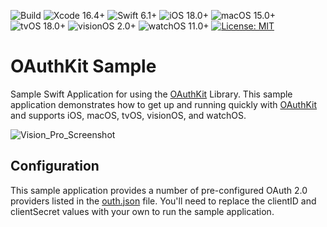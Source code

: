 ![Build](https://github.com/codefiesta/OAuthSample/actions/workflows/xcodebuild.yml/badge.svg)
![Xcode 16.4+](https://img.shields.io/badge/Xcode-16.4%2B-gold.svg)
![Swift 6.1+](https://img.shields.io/badge/Swift-6.1%2B-tomato.svg)
![iOS 18.0+](https://img.shields.io/badge/iOS-18.0%2B-crimson.svg)
![macOS 15.0+](https://img.shields.io/badge/macOS-15.0%2B-skyblue.svg)
![tvOS 18.0+](https://img.shields.io/badge/tvOS-18.0%2B-blue.svg)
![visionOS 2.0+](https://img.shields.io/badge/visionOS-2.0%2B-violet.svg)
![watchOS 11.0+](https://img.shields.io/badge/watchOS-11.0%2B-magenta.svg)
[![License: MIT](https://img.shields.io/badge/License-MIT-indigo.svg)](https://opensource.org/licenses/MIT)

# OAuthKit Sample
Sample Swift Application for using the [OAuthKit](https://github.com/codefiesta/OAuthKit) Library. This sample application demonstrates how to get up and running quickly with [OAuthKit](https://github.com/codefiesta/OAuthKit) and supports iOS, macOS, tvOS, visionOS, and watchOS.

![Vision_Pro_Screenshot](https://github.com/user-attachments/assets/692da254-e4db-4d65-a26f-1d2212975504)

## Configuration
This sample application provides a number of pre-configured OAuth 2.0 providers listed in the [outh.json](https://github.com/codefiesta/OAuthSample/blob/main/OAuthSample/Preview%20Content/oauth.json) file. You'll need to replace the clientID and clientSecret values with your own to run the sample application.
